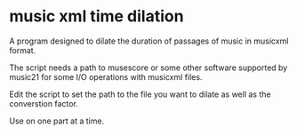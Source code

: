 # music xml time dilation
 A program designed to dilate the duration of passages of music in musicxml format.

The script needs a path to musescore or some other software supported by music21 for some I/O operations with musicxml files.

Edit the script to set the path to the file you want to dilate as well as the converstion factor.

Use on one part at a time.
